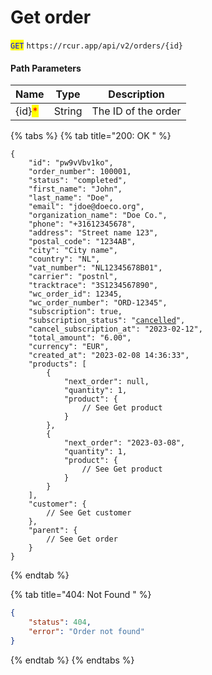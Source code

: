 # Get order

<mark style="color:blue;">`GET`</mark> `https://rcur.app/api/v2/orders/{id}`

#### Path Parameters

| Name                                   | Type   | Description         |
| -------------------------------------- | ------ | ------------------- |
| {id}<mark style="color:red;">\*</mark> | String | The ID of the order |

{% tabs %}
{% tab title="200: OK " %}
<pre class="language-json"><code class="lang-json">{
    "id": "pw9vVbv1ko",
    "order_number": 100001,
    "status": "completed",
    "first_name": "John",
    "last_name": "Doe",
    "email": "jdoe@doeco.org",
    "organization_name": "Doe Co.",
    "phone": "+31612345678",
    "address": "Street name 123",
    "postal_code": "1234AB",
    "city": "City name",
    "country": "NL",
    "vat_number": "NL12345678B01",
    "carrier": "postnl",
    "tracktrace": "3S1234567890",
    "wc_order_id": 12345,
    "wc_order_number": "ORD-12345",
    "subscription": true,
    "subscription_status": "<a data-footnote-ref href="#user-content-fn-1">cancelled</a>",
    "cancel_subscription_at": "2023-02-12",
    "total_amount": "6.00",
    "currency": "EUR",
    "created_at": "2023-02-08 14:36:33",
    "products": [
        {
            "next_order": null,
            "quantity": 1,
            "product": {
                // See Get product
            }
        },
        {
            "next_order": "2023-03-08",
            "quantity": 1,
            "product": {
                // See Get product
            }
        }
    ],
    "customer": {
        // See Get customer
    },
    "parent": {
        // See Get order
    }
}
</code></pre>
{% endtab %}

{% tab title="404: Not Found " %}
```json
{
    "status": 404,
    "error": "Order not found"
}
```
{% endtab %}
{% endtabs %}

[^1]: Possible values: `active` `cancelled` `completed`

